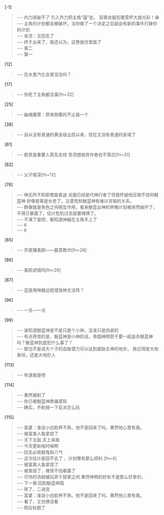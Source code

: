 
[-1] 
>--- 内力突破不了 引入外力把主角“逼”走。  盲猜龙服在暖雪杯大放光彩！😁<br>
>--- 主角的计划都会被破坏，当你做了一个决定之后就会有新的事件打破你的计划<br>
>--- 省流：又回去了<br>
>--- 终于出来了，我还以为，这卷就住里面了<br>
>--- 第二<br>
>--- 第一<br>

[12] 
>--- 在水里汽化会冒泡泡吗？<br>

[17] 
>--- 你死了主角都没事[fn=32]<br>

[25] 
>--- 幽魂魔尊：原来倒霉的不止我一个<br>

[38] 
>--- 自从没有普通的黄金级出现以来，现在又没有普通的圣域了<br>

[61] 
>--- 舰贵是重要人质及支线 苍须想放弃作者也不答应[fn=31]<br>

[62] 
>--- 父子情深[fn=12]<br>

[78] 
>--- 神无所不知即使是昏迷 龙服已经是代神行者了但我怀疑他压根不信仰魅蓝神 好像是客座长老了。又感觉和魅蓝神有难以言喻的关系。<br>
>--- 群像就是角色之间相互作用，看来魅蓝女神的养猪计划被突然破坏了，不得已暴露了，估计危机过去就要摊牌了。<br>
>--- 不演了是吧，都知道神器在主角手上了<br>
>--- 6<br>
>--- 6<br>

[85] 
>--- 开直播美颜——蓄意欺诈[fn=26]<br>

[86] 
>--- 美颜滤镜吗[fn=26]<br>

[87] 
>--- 这是用神器远程侵蚀神文法阵？<br>

[96] 
>--- 一旦—一点<br>

[99] 
>--- 谁知道魅蓝神是不是只是个小神，没准只是伪装的<br>
>--- 有点奇怪的是，魅蓝神是小神的话，帝国神明至于要一起追杀魅蓝神吗？魅蓝神到底犯什么事了？<br>
>--- 那岂不是说大个子的血脉潜力可以达到威胁主神的地步。
我记得是大地泰坦，还是大地巨人<br>

[113] 
>--- 有道痕是吧<br>

[114] 
>--- 果然被削了<br>
>--- 你已被魅蓝神欺骗感知<br>
>--- 确实，不削弱一下反派怎么玩<br>

[115] 
>--- 富婆：谁说小白脸养不熟，他不是回来了吗，果然他心里有我。<br>
>--- 被富美人鱼拿捏了<br>
>--- 天下无敌
天上来敌<br>
>--- 今天更新啥时候啊<br>
>--- 回去必收舰鬼和八气<br>
>--- 这次估计是回不去了 ，计划哪有那么顺利 [fn=4]<br>
>--- 被富美人鱼拿捏了<br>
>--- 被拿捏了，难怪不怕暴露了<br>
>--- 可怜的汤姆被玩弄于鼓掌之间
果然神明的好处不是那么好拿的，<br>
>--- 下一章:回到魅蓝神国<br>
>--- 笑了，二进宫<br>
>--- 富婆：谁说小白脸养不熟，他不是回来了吗，果然他心里有我。<br>
>--- 看了，又仿佛没看<br>
>--- 照应标题了<br>

